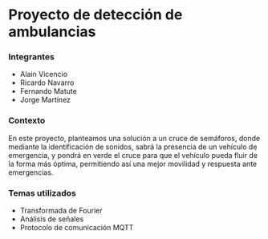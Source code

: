 # Proyecto de detección de ambulancias

### Integrantes
- Alain Vicencio
- Ricardo Navarro
- Fernando Matute
- Jorge Martínez

### Contexto
En este proyecto, planteamos una solución a un cruce de semáforos, donde mediante la identificación de sonidos, sabrá la presencia de un vehículo de emergencia, y pondrá en verde el cruce para que el vehículo pueda fluir
de la forma más óptima, permitiendo así una mejor movilidad y respuesta ante emergencias.

### Temas utilizados
- Transformada de Fourier
- Análisis de señales
- Protocolo de comunicación MQTT
